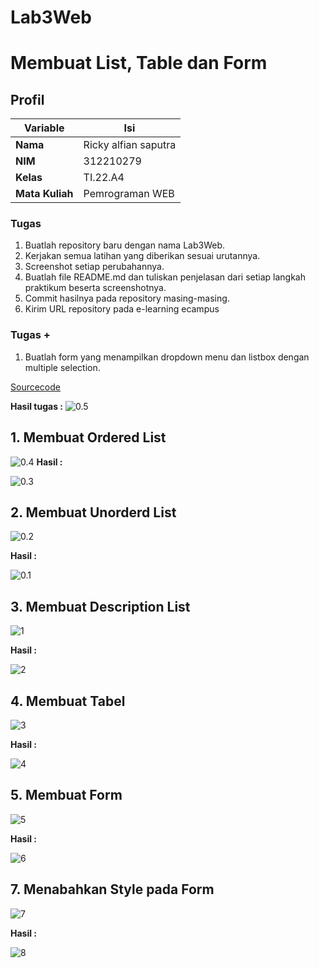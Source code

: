 # Lab3Web
# Membuat List, Table dan Form
## Profil
| Variable | Isi |
| -------- | --- |
| **Nama** | Ricky alfian saputra |
| **NIM** | 312210279 |
| **Kelas** | TI.22.A4 |
| **Mata Kuliah** | Pemrograman WEB |

### Tugas
1. Buatlah repository baru dengan nama Lab3Web.
2. Kerjakan semua latihan yang diberikan sesuai urutannya.
3. Screenshot setiap perubahannya.
4. Buatlah file README.md dan tuliskan penjelasan dari setiap langkah praktikum beserta
screenshotnya.
5. Commit hasilnya pada repository masing-masing.
6. Kirim URL repository pada e-learning ecampus

### Tugas +
1. Buatlah form yang menampilkan dropdown menu dan listbox dengan multiple selection.

[Sourcecode](https://github.com/ricky1211/Lab3Web/blob/main/Lab3Drop.html)

**Hasil tugas :**
![0.5](main/GAMBAR/Screenshot%20(254).png)   

## 1. Membuat Ordered List
![0.4](https://github.com/ricky1211/Lab3Web/blob/main/GAMBAR/Screenshot%20(247).png?raw=true)
**Hasil :**

![0.3](https://github.com/ricky1211/Lab3Web/blob/main/GAMBAR/Screenshot%20(248).png?raw=true)


## 2. Membuat Unorderd List

![0.2](https://github.com/ricky1211/Lab3Web/blob/main/GAMBAR/Screenshot%20(249).png?raw=true)

**Hasil :**

![0.1](https://github.com/ricky1211/Lab3Web/blob/main/GAMBAR/Screenshot%20(250).png?raw=true)


## 3. Membuat Description List

![1](https://github.com/ricky1211/Lab3Web/blob/main/GAMBAR/Screenshot%20(259).png?raw=true)

**Hasil :**

![2](https://github.com/ricky1211/Lab3Web/blob/main/GAMBAR/Screenshot%20(260).png?raw=true)


## 4. Membuat Tabel

![3](https://github.com/ricky1211/Lab3Web/blob/main/GAMBAR/Screenshot%20(252).png?raw=true)

**Hasil :**

![4](https://github.com/ricky1211/Lab3Web/blob/main/GAMBAR/Screenshot%20(251).png?raw=true)


## 5. Membuat Form

![5](https://github.com/ricky1211/Lab3Web/blob/main/GAMBAR/Screenshot%20(256).png?raw=true)

**Hasil :**

![6](https://github.com/ricky1211/Lab3Web/blob/main/GAMBAR/Screenshot%20(255).png?raw=true)


## 7. Menabahkan Style pada Form

![7](https://github.com/ricky1211/Lab3Web/blob/main/GAMBAR/Screenshot%20(258).png?raw=true)

**Hasil :**

![8](https://github.com/ricky1211/Lab3Web/blob/main/GAMBAR/Screenshot%20(257).png?raw=true)

